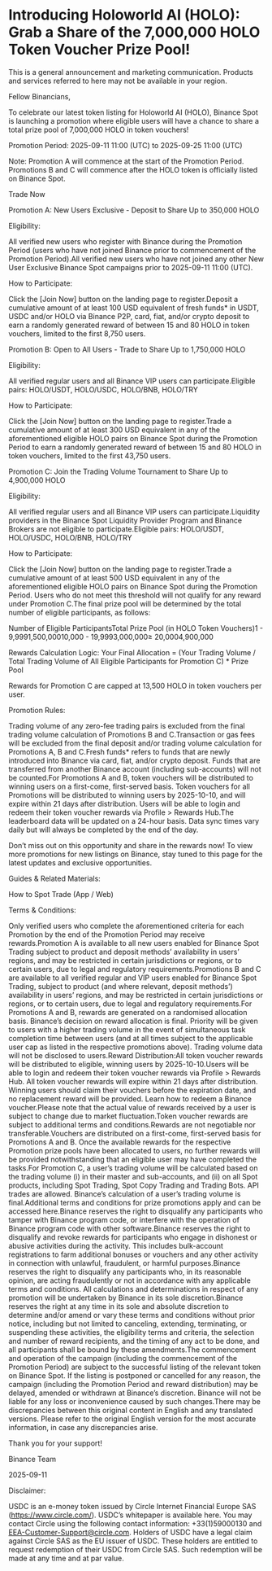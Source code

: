 # Introducing Holoworld AI (HOLO): Grab a Share of the 7,000,000 HOLO Token Voucher Prize Pool!

This is a general announcement and marketing communication. Products and services referred to here may not be available in your region.

Fellow Binancians,

To celebrate our latest token listing for Holoworld AI (HOLO), Binance Spot is launching a promotion where eligible users will have a chance to share a total prize pool of 7,000,000 HOLO in token vouchers! 

Promotion Period: 2025-09-11 11:00 (UTC) to 2025-09-25 11:00 (UTC)

Note: Promotion A will commence at the start of the Promotion Period. Promotions B and C will commence after the HOLO token is officially listed on Binance Spot.

Trade Now

Promotion A: New Users Exclusive - Deposit to Share Up to 350,000 HOLO

Eligibility: 

All verified new users who register with Binance during the Promotion Period (users who have not joined Binance prior to commencement of the Promotion Period).All verified new users who have not joined any other New User Exclusive Binance Spot campaigns prior to 2025-09-11 11:00 (UTC).

How to Participate:

Click the [Join Now] button on the landing page to register.Deposit a cumulative amount of at least 100 USD equivalent of fresh funds* in USDT, USDC and/or HOLO via Binance P2P, card, fiat, and/or crypto deposit to earn a randomly generated reward of between 15 and 80 HOLO in token vouchers, limited to the first 8,750 users.

Promotion B: Open to All Users - Trade to Share Up to 1,750,000 HOLO

Eligibility: 

All verified regular users and all Binance VIP users can participate.Eligible pairs: HOLO/USDT, HOLO/USDC, HOLO/BNB, HOLO/TRY

How to Participate:

Click the [Join Now] button on the landing page to register.Trade a cumulative amount of at least 300 USD equivalent in any of the aforementioned eligible HOLO pairs on Binance Spot during the Promotion Period to earn a randomly generated reward of between 15 and 80 HOLO in token vouchers, limited to the first 43,750 users.

Promotion C: Join the Trading Volume Tournament to Share Up to 4,900,000 HOLO

Eligibility: 

All verified regular users and all Binance VIP users can participate.Liquidity providers in the Binance Spot Liquidity Provider Program and Binance Brokers are not eligible to participate.Eligible pairs: HOLO/USDT, HOLO/USDC, HOLO/BNB, HOLO/TRY

How to Participate:

Click the [Join Now] button on the landing page to register.Trade a cumulative amount of at least 500 USD equivalent in any of the aforementioned eligible HOLO pairs on Binance Spot during the Promotion Period. Users who do not meet this threshold will not qualify for any reward under Promotion C.The final prize pool will be determined by the total number of eligible participants, as follows:

Number of Eligible ParticipantsTotal Prize Pool (in HOLO Token Vouchers)1 - 9,9991,500,00010,000 - 19,9993,000,000≥ 20,0004,900,000

Rewards Calculation Logic: Your Final Allocation = (Your Trading Volume / Total Trading Volume of All Eligible Participants for Promotion C) * Prize Pool 

Rewards for Promotion C are capped at 13,500 HOLO in token vouchers per user.

Promotion Rules:

Trading volume of any zero-fee trading pairs is excluded from the final trading volume calculation of Promotions B and C.Transaction or gas fees will be excluded from the final deposit and/or trading volume calculation for Promotions A, B and C.Fresh funds* refers to funds that are newly introduced into Binance via card, fiat, and/or crypto deposit. Funds that are transferred from another Binance account (including sub-accounts) will not be counted.For Promotions A and B,  token vouchers will be distributed to winning users on a first-come, first-served basis. Token vouchers for all Promotions will be distributed to winning users by 2025-10-10, and will expire within 21 days after distribution. Users will be able to login and redeem their token voucher rewards via Profile > Rewards Hub.The leaderboard data will be updated on a 24-hour basis. Data sync times vary daily but will always be completed by the end of the day.

Don’t miss out on this opportunity and share in the rewards now! To view more promotions for new listings on Binance, stay tuned to this page for the latest updates and exclusive opportunities.

Guides & Related Materials:

How to Spot Trade (App / Web)

Terms & Conditions:

Only verified users who complete the aforementioned criteria for each Promotion by the end of the Promotion Period may receive rewards.Promotion A is available to all new users enabled for Binance Spot Trading subject to product and deposit methods’ availability in users’ regions, and may be restricted in certain jurisdictions or regions, or to certain users, due to legal and regulatory requirements.Promotions B and C are available to all verified regular and VIP users enabled for Binance Spot Trading, subject to product (and where relevant, deposit methods’) availability in users’ regions, and may be restricted in certain jurisdictions or regions, or to certain users, due to legal and regulatory requirements.For Promotions A and B, rewards are generated on a randomised allocation basis. Binance’s decision on reward allocation is final. Priority will be given to users with a higher trading volume in the event of simultaneous task completion time between users (and at all times subject to the applicable user cap as listed in the respective promotions above). Trading volume data will not be disclosed to users.Reward Distribution:All token voucher rewards will be distributed to eligible, winning users by 2025-10-10.Users will be able to login and redeem their token voucher rewards via Profile > Rewards Hub. All token voucher rewards will expire within 21 days after distribution. Winning users should claim their vouchers before the expiration date, and no replacement reward will be provided. Learn how to redeem a Binance voucher.Please note that the actual value of rewards received by a user is subject to change due to market fluctuation.Token voucher rewards are subject to additional terms and conditions.Rewards are not negotiable nor transferable.Vouchers are distributed on a first-come, first-served basis for Promotions A and B. Once the available rewards for the respective Promotion prize pools have been allocated to users, no further rewards will be provided notwithstanding that an eligible user may have completed the tasks.For Promotion C, a user’s trading volume will be calculated based on the trading volume (i) in their master and sub-accounts, and (ii) on all Spot products, including Spot Trading, Spot Copy Trading and Trading Bots. API trades are allowed. Binance’s calculation of a user’s trading volume is final.Additional terms and conditions for prize promotions apply and can be accessed here.Binance reserves the right to disqualify any participants who tamper with Binance program code, or interfere with the operation of Binance program code with other software.Binance reserves the right to disqualify and revoke rewards for participants who engage in dishonest or abusive activities during the activity. This includes bulk-account registrations to farm additional bonuses or vouchers and any other activity in connection with unlawful, fraudulent, or harmful purposes.Binance reserves the right to disqualify any participants who, in its reasonable opinion, are acting fraudulently or not in accordance with any applicable terms and conditions. All calculations and determinations in respect of any promotion will be undertaken by Binance in its sole discretion.Binance reserves the right at any time in its sole and absolute discretion to determine and/or amend or vary these terms and conditions without prior notice, including but not limited to canceling, extending, terminating, or suspending these activities, the eligibility terms and criteria, the selection and number of reward recipients, and the timing of any act to be done, and all participants shall be bound by these amendments.The commencement and operation of the campaign (including the commencement of the Promotion Period) are subject to the successful listing of the relevant token on Binance Spot. If the listing is postponed or cancelled for any reason, the campaign (including the Promotion Period and reward distribution) may be delayed, amended or withdrawn at Binance’s discretion. Binance will not be liable for any loss or inconvenience caused by such changes.There may be discrepancies between this original content in English and any translated versions. Please refer to the original English version for the most accurate information, in case any discrepancies arise.

Thank you for your support!

Binance Team

2025-09-11

Disclaimer:

USDC is an e-money token issued by Circle Internet Financial Europe SAS (https://www.circle.com/). USDC’s whitepaper is available here. You may contact Circle using the following contact information: +33(1)59000130 and EEA-Customer-Support@circle.com. Holders of USDC have a legal claim against Circle SAS as the EU issuer of USDC. These holders are entitled to request redemption of their USDC from Circle SAS. Such redemption will be made at any time and at par value.